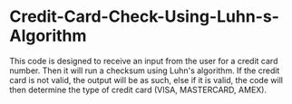 # Credit-Card-Check-Using-Luhn-s-Algorithm
This code is designed to receive an input from the user for a credit card number. Then it will run a checksum using Luhn's algorithm. If the credit card is not valid, the output will be as such, else if it is valid, the code will then determine the type of credit card (VISA, MASTERCARD, AMEX).
